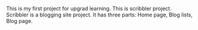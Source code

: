This is my first project for upgrad learning.
This is scribbler project.
Scribbler is a blogging site project.
It has three parts: Home page, Blog lists, Blog page.
